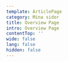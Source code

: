 ```yaml
---
template: ArticlePage
category: Mina sidor
title: Overview Page
intro: Overview Page
contentTop: ''
wide: false
lang: false
hidden: false
---
```

